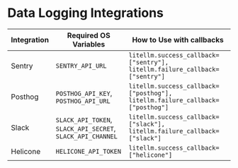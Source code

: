 # Data Logging Integrations

| Integration     | Required OS Variables                      | How to Use with callbacks             |
|-----------------|--------------------------------------------|-------------------------------------------|
| Sentry          | `SENTRY_API_URL`                          | `litellm.success_callback=["sentry"], litellm.failure_callback=["sentry"]`  |
| Posthog         | `POSTHOG_API_KEY`,<br>`POSTHOG_API_URL`   | `litellm.success_callback=["posthog"], litellm.failure_callback=["posthog"]` |
| Slack           | `SLACK_API_TOKEN`,<br>`SLACK_API_SECRET`,<br>`SLACK_API_CHANNEL` | `litellm.success_callback=["slack"], litellm.failure_callback=["slack"]`      |
| Helicone           | `HELICONE_API_TOKEN` | `litellm.success_callback=["helicone"]`      |





